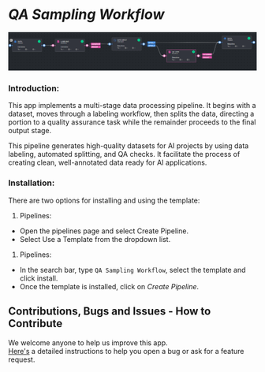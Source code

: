 # *QA Sampling Workflow*

<img src="assets/pipeline.png" alt="Image of the pipeline">

### Introduction:

This app implements a multi-stage data processing pipeline. It begins with a dataset, moves through a labeling 
workflow, then splits the data, directing a portion to a quality assurance task while the remainder proceeds to the 
final output stage.

This pipeline generates high-quality datasets for AI projects by using data labeling, automated splitting, 
and QA checks. It facilitate the process of creating clean, well-annotated data ready for AI applications.

### Installation:

There are two options for installing and using the template:

1. Pipelines:

* Open the pipelines page and select Create Pipeline.
* Select Use a Template from the dropdown list.


1. Pipelines:

* In the search bar, type `QA Sampling Workflow`, select the template and click install.
* Once the template is installed, click on *Create Pipeline*.

[//]: # (### Usage:)

[//]: # ()

[//]: # (For the complete documentation of the Active learning pipeline, please refer to)

[//]: # (the [Active Learning Pipeline Documentation]&#40;https://dataloop.ai/docs/active-learning-pipeline&#41;)

## Contributions, Bugs and Issues - How to Contribute

We welcome anyone to help us improve this app.  
[Here's](../../CONTRIBUTING.md) a detailed instructions to help you open a bug or ask for a feature request.